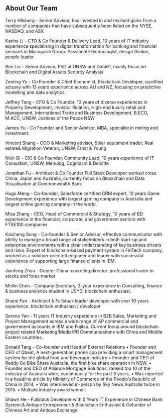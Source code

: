 ## About Our Team

Terry Hilsberg - Senior Advisor, has invested in and realised gains from a number of companies that have subsequently been listed on the NYSE, NASDAQ, and ASX

Karina Li - CTO & Co Founder & Delivery Lead, 10 years of IT industry experience specialising in digital transformation for banking and financial services in Macquarie Group. Passionate technologist, design thinker, people leader.

Ben Liu -  Senior Advisor, PhD at UNSW and Data61, mainly focus on Blockchain and Digital Assets Security Analysis

Zeming Yu - Co Founder & Chief Economist, Blockchain Developer,  qualified actuary with 13 years experience across AU and NZ, focusing on predictive modelling and data analytics.

Jeffrey Tang - CFO & Co Founder. 10 years of diverse experiences in Property Development, Investor Relation, High-end luxury retail and Management, International Trade and Business Development. B.ECO, M.ACC, UNSW, Justices of the Peace NSW

James Yu - Co Founder and Senior Advisor, MBA, specialist in mining and investment.

Vincent Shang - COO & Marketing advisor, Solar equipment trader, Real estate& Migration Veteran, UNSW, Ernst & Young

Nick Qi - CIO & Co Founder, Community Lead, 10 years experience of IT Consultant, UNSW, Menulog, Cognizant & Deloitte	

Jonathan Fu  - Architect & Co Founder Full Stack Developer worked cross China, Japan and Australia, currently focus on Blockchain and Data Visualisation at Commonwealth Bank

Hugo Meng - Co-founder, Salesforce certified CRM expert, 10 years Game Development experience with largest gaming company in Australia and largest online gaming company in the world.

Misa Zhang - CEO, Head of Commercial & Strategy, 10 years of BD experience in the financial, corporate, and government sectors with FTSE100 companies

Kaicheng Song - Co-founder & Senior Advisor, effective communicator with ability to manage a broad range of stakeholders in both start-up and enterprise environments with a clear understanding of key business drivers and risks. Expert of blockchain-based payment system in FinTech company, worked as a solution-oriented engineer and leader with successful experience of supporting large finance clients in IBM.

Jianfeng Zhou - Greater China marketing director. professional trader in stocks and forex market

Meilin Chen - Company Secretary, 2-year experience in Consulting, finance & business analytics student in USYD, blockchain enthusiast.
 
Shane Fan - Architect & Fullstack leader developer with over 10 years experience. blockchain enthusiast / developer

Serena Yan - 11 years IT industry experience in B2B Sales, Marketing and Project Management across a wide range of AP commercial and government accounts in IBM and Fujitsu. Current focus around blockchain project related Marketing/Media/PR Communications with China and Middle Eastern countries.
 
Donald Tang - Co-founder and Head of External Relations
• Founder and CEO of Qbeat, A next-generation phone app providing a smart management system for the global food and beverage industry
• Founder and CEO of Reddy Go Bike Share Australia, the first bike share operation in NSW.
• Founder and CEO of  Alliance Mortgage Solutions, ranked top 10 of the industry of Australia wide, continuously for the past 3 years,
• Was reported in a headline article by Ministry of Commerce of the People’s Republic of China in 2014,
• Was interviewed in-person by Sky News Australia twice in 2015.
• Multiple industry award winner.

Shawn He - Fullstack Developer with 5 Years IT Experience in Chinese Bank System.& Antique Entrepreneur & Blockchain Enthusiast & Cofunder of Chinese Art and Antique Exchange
